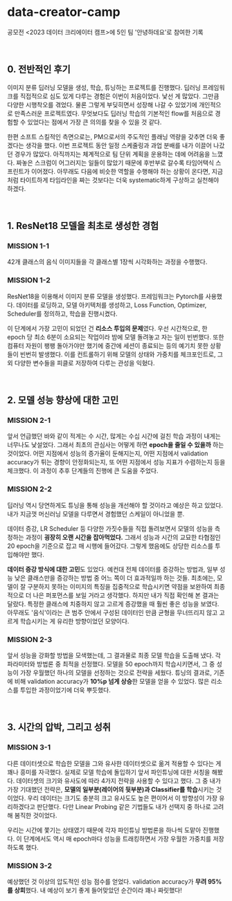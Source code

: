 # data-creator-camp
공모전 <2023 데이터 크리에이터 캠프>에 5인 팀 '안녕하데요'로 참여한 기록

<br>

## 0. 전반적인 후기
이미지 분류 딥러닝 모델을 생성, 학습, 튜닝하는 프로젝트를 진행했다. 딥러닝 프레임워크를 직접적으로 심도 있게 다루는 경험은 이번이 처음이었다. 낯선 게 많았다. 그만큼 다양한 시행착오를 겪었다. 물론 그렇게 부딪히면서 성장해 나갈 수 있었기에 개인적으로 만족스러운 프로젝트였다. 무엇보다도 딥러닝 학습의 기본적인 flow를 처음으로 경험할 수 있었다는 점에서 가장 큰 의의를 찾을 수 있을 것 같다.

한편 소프트 스킬적인 측면으로는, PM으로서의 주도적인 플래닝 역량을 갖추면 더욱 좋겠다는 생각을 했다. 이번 프로젝트 동안 일정 스케줄링과 과업 분배를 내가 이끌어 나갔던 경우가 많았다. 아직까지는 체계적으로 팀 단위 계획을 운용하는 데에 어려움을 느꼈다. 짜놓은 스크럼이 어그러지는 일들이 많았기 때문에 후반부로 갈수록 타임어택식 스프린트가 이어졌다. 아무래도 다음에 비슷한 역할을 수행해야 하는 상황이 온다면, 지금처럼 타이트하게 타임라인을 짜는 것보다는 더욱 systematic하게 구상하고 실천해야 하겠다.

<br>

## 1. ResNet18 모델을 최초로 생성한 경험

### MISSION 1-1
42개 클래스의 음식 이미지들을 각 클래스별 1장씩 시각화하는 과정을 수행했다.

### MISSION 1-2
ResNet18을 이용해서 이미지 분류 모델을 생성했다. 프레임워크는 Pytorch를 사용했다. 데이터를 로딩하고, 모델 아키텍처를 생성하고, Loss Function, Optimizer, Scheduler를 정의하고, 학습을 진행시켰다.

이 단계에서 가장 고민이 되었던 건 **리소스 투입의 문제**였다. 우선 시간적으로, 한 epoch 당 최소 6분이 소요되는 작업이라 밤에 모델 돌려놓고 자는 일이 빈번했다. 또한 컴퓨터 자원이 팽팽 돌아가야만 했기에 중간에 세션이 종료되는 등의 예기치 못한 상황들이 빈번히 발생했다. 이를 컨트롤하기 위해 모델의 상태와 가중치를 체크포인트로, 그 외 다양한 변수들을 피클로 저장하여 다루는 관성을 익혔다.

<br>

## 2. 모델 성능 향상에 대한 고민

### MISSION 2-1
앞서 언급했던 바와 같이 적게는 수 시간, 많게는 수십 시간에 걸친 학습 과정이 내게는 너무나도 낯설었다. 그래서 최초의 관심사는 어떻게 하면 **epoch을 줄일 수 있을까** 하는 것이었다. 어떤 지점에서 성능의 증가율이 둔해지는지, 어떤 지점에서 validation accuracy가 튀는 경향이 안정화되는지, 또 어떤 지점에서 성능 지표가 수렴하는지 등을 체크했다. 이 과정이 추후 단계들의 진행에 큰 도움을 주었다.

### MISSION 2-2
딥러닝 역시 당연하게도 튜닝을 통해 성능을 개선해야 할 것이라고 예상은 하고 있었다. 내가 지금껏 머신러닝 모델을 다루면서 경험했던 스케일이 아니었을 뿐.

데이터 증강, LR Scheduler 등 다양한 가짓수들을 직접 돌려보면서 모델의 성능을 측정하는 과정이 **굉장히 오랜 시간을 잡아먹었다.** 그래서 성능과 시간의 교묘한 타협점인 20 epoch을 기준으로 잡고 매 시행에 들어갔다. 그렇게 했음에도 상당한 리소스를 투입해야만 했다.

**데이터 증강 방식에 대한 고민**도 있었다. 예컨대 전체 데이터를 증강하는 방법과, 일부 성능 낮은 클래스만을 증강하는 방법 중 어느 쪽이 더 효과적일까 하는 것들. 최초에는, 모델이 잘 구분하지 못하는 이미지의 특징을 집중적으로 학습시키면 약점을 보완하여 최종적으로 더 나은 퍼포먼스를 보일 거라고 생각했다. 하지만 내가 직접 확인해 본 결과는 달랐다. 특정한 클래스에 치중하지 않고 고르게 증강했을 때 훨씬 좋은 성능을 보였다. 아무래도 '음식'이라는 큰 범주 안에서 구성된 데이터인 만큼 균형을 무너뜨리지 않고 고르게 학습시키는 게 유리한 방향이었던 모양이다.

### MISSION 2-3
앞서 성능을 강화할 방법을 모색했는데, 그 결과물로 최종 모델 학습을 도출해 냈다. 각 파라미터와 방법론 중 최적을 선정했다. 모델을 50 epoch까지 학습시키면서, 그 중 성능이 가장 우월했던 하나의 모델을 선정하는 것으로 전략을 세웠다. 튜닝의 결과로, 기존에 비해 validation accuracy가 **10%p 넘게 상승**한 모델을 얻을 수 있었다. 많은 리소스를 투입한 과정이었기에 더욱 뿌듯했다.

<br>

## 3. 시간의 압박, 그리고 성취

### MISSION 3-1
다른 데이터셋으로 학습한 모델을 그와 유사한 데이터셋으로 옮겨 적용할 수 있다는 게 꽤나 흥미를 자극했다. 실제로 모델 학습에 돌입하기 앞서 파인튜닝에 대한 서칭을 해봤다. 데이터셋의 크기와 유사도에 따라 4가지 전략을 사용할 수 있다고 했다. 그 중 내가 가장 기대했던 전략은, **모델의 일부분(레이어의 뒷부분)과 Classifier를 학습**시키는 것이었다. 우리 데이터는 크기도 충분히 크고 유사도도 높은 편이어서 이 방향성이 가장 유리하겠다고 판단했다. 다만 Linear Probing 같은 기법들도 내가 선택지 중 하나로 고려해 봄직한 것이었다.

우리는 시간에 쫓기는 상태였기 때문에 각자 파인튜닝 방법론을 하나씩 도맡아 진행했다. 이 단계에서도 역시 매 epoch마다 성능을 트래킹하면서 가장 우월한 가중치를 저장하도록 했다.

### MISSION 3-2
예상했던 것 이상의 압도적인 성능 점수를 얻었다. validation accuracy가 **무려 95%를 상회**했다. 내 예상이 보기 좋게 들어맞았던 순간이라 꽤나 짜릿했다!
